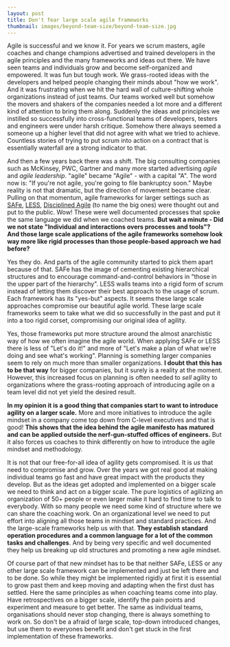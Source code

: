```yaml
---
layout: post
title: Don't fear large scale agile frameworks
thumbnail: images/beyond-team-size/beyond-team-size.jpg
---
```


Agile is successful and we know it. For years we scrum masters, agile coaches and change champions advertised and trained developers in the agile principles and the many frameworks and ideas out there. We have seen teams and individuals grow and become self-organized and empowered. It was fun but tough work. We grass-rooted ideas with the developers and helped people changing their minds about "how we work". 
And it was frustrating when we hit the hard wall of culture-shifting whole organizations instead of just teams. Our teams worked well but somehow the movers and shakers of the companies needed a lot more and a different kind of attention to bring them along. Suddenly the ideas and principles we instilled so successfully into cross-functional teams of developers, testers and engineers were under harsh critique. Somehow there always seemed a someone up a higher level that did not agree with what we tried to achieve. Countless stories of trying to put scrum into action on a contract that is essentially waterfall are a strong indicator to that.

And then a few years back there was a shift. The big consulting companies such as McKinsey, PWC, Gartner and many more started advertising *agile* and *agile leadership*. "agile" became "Agile" - with a capital "A". The word now is: "If you're not agile, you're going to file bankruptcy soon." Maybe reality is not that dramatic, but the direction of movement became clear. Pulling on that momentum, agile frameworks for larger settings such as [SAFe](https://www.scaledagileframework.com/), [LESS](https://less.works/), [Disciplined Agile](http://www.disciplinedagiledelivery.com/introduction-to-dad/) (to name the big ones) were thought out and put to the public. Wow! These were well documented processes that spoke the same language we did when we coached teams. **But wait a minute - Did we not state "Individual and interactions overs processes and tools"? And those large scale applications of the agile frameworks somehow look way more like rigid processes than those people-based approach we had before?**

Yes they do. And parts of the agile community started to pick them apart because of that. SAFe has the image of cementing existing hierarchical structures and to encourage command-and-control behaviors in "those in the upper part of the hierarchy". LESS walls teams into a rigid form of scrum instead of letting them discover their best approach to the usage of scrum. Each framework has its "yes-but" aspects. It seems these large scale approaches compromise our beautiful agile world. These large scale frameworks seem to take what we did so successfully in the past and put it into a too rigid corset, compromising our original idea of agility. 

Yes, those frameworks put more structure around the almost anarchistic way of how we often imagine the agile world. When applying SAFe or LESS there is less of "Let's do it!" and more of "Let's make a plan of what we're doing and see what's working". Planning is something larger companies seem to rely on much more than smaller organizations. **I doubt that this has to be that way** for bigger companies, but it surely is a reality at the moment. However, this increased focus on planning is often needed to *sell* agility to organizations where the grass-rooting approach of introducing agile on a team level did not yet yield the desired result. 

**In my opinion it is a good thing that companies start to want to introduce agility on a larger scale.** More and more initiatives to introduce the agile mindset in a company come top down from C-level executives and that is good! **This shows that the idea behind the agile manifesto has matured and can be applied outside the nerf-gun-stuffed offices of engineers.** But it also forces us coaches to think differently on how to introduce the agile mindset and methodology.

It is not that our free-for-all idea of agility gets compromised. It is *us* that need to compromise and grow. Over the years we got real good at making individual teams go fast and have great impact with the products they develop. But as the ideas get adopted and implemented on a bigger scale we need to think and act on a bigger scale. The pure logistics of agilizing an organization of 50+ people or even larger make it hard to find time to talk to everybody. With so many people we need some kind of structure where we can share the coaching work. On an organizational level we need to put effort into aligning all those teams in mindset and standard practices. And the large-scale frameworks help us with that. **They establish standard operation procedures and a common language for a lot of the common tasks and challenges**. And by being very specific and well documented they help us breaking up old structures and promoting a new agile mindset. 

Of course part of that new mindset has to be that neither SAFe, LESS or any other large scale framework can be implemented and just be left there and to be done. So while they might be implemented rigidly at first it is essential to grow past them and keep moving and adapting when the first dust has settled. Here the same principles as when coaching teams come into play. Have retrospectives on a bigger scale, identify the pain points and experiment and measure to get better. The same as individual teams, organisations should never stop changing, there is always something to work on. So don't be a afraid of large scale, top-down introduced changes, but use them to everyones benefit and don't get stuck in the first implementation of these frameworks. 

